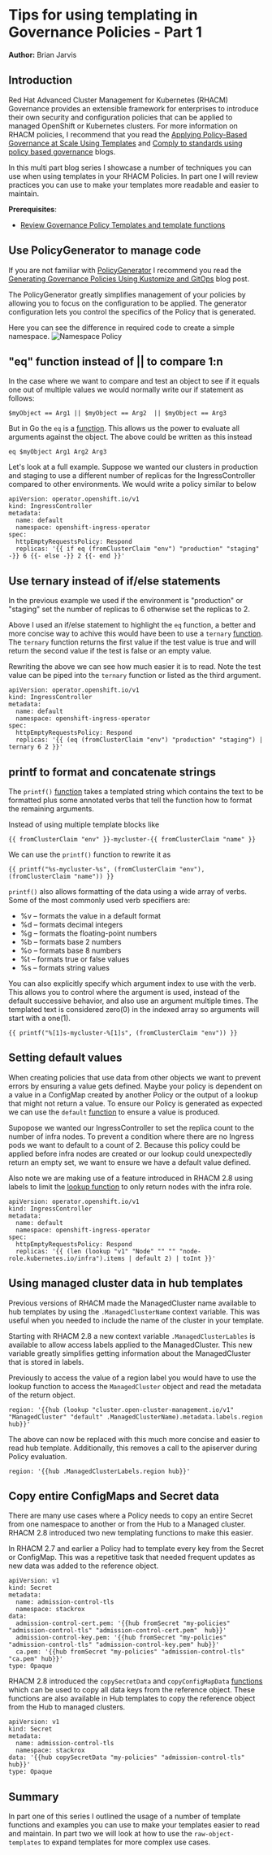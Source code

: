 # Tips for using templating in Governance Policies - Part 1

**Author:** Brian Jarvis

## Introduction

Red Hat Advanced Cluster Management for Kubernetes (RHACM) Governance provides an extensible framework for enterprises to introduce their own security and configuration policies that can be applied to managed OpenShift or Kubernetes clusters. For more information on RHACM policies, I recommend that you read the [Applying Policy-Based Governance at Scale Using Templates](https://cloud.redhat.com/blog/applying-policy-based-governance-at-scale-using-templates) and [Comply to standards using policy based governance](https://cloud.redhat.com/blog/comply-to-standards-using-policy-based-governance-of-red-hat-advanced-cluster-management-for-kubernetes) blogs.

In this multi part blog series I showcase a number of techniques you can use when using templates in your RHACM Policies. In part one I will review practices you can use to make your templates more readable and easier to maintain.

**Prerequisites**:
  - [Review Governance Policy Templates and template functions](https://access.redhat.com/documentation/en-us/red_hat_advanced_cluster_management_for_kubernetes/2.7/html-single/governance/index#support-templates-in-config-policies)


## Use PolicyGenerator to manage code
If you are not familiar with [PolicyGenerator](https://access.redhat.com/documentation/en-us/red_hat_advanced_cluster_management_for_kubernetes/2.7/html-single/governance/index#policy-generator) I recommend you read the [Generating Governance Policies Using Kustomize and GitOps](https://cloud.redhat.com/blog/generating-governance-policies-using-kustomize-and-gitops) blog post.

The PolicyGenerator greatly simplifies management of your policies by allowing you to focus on the configuration to be applied. The generator configuration lets you control the specifics of the Policy that is generated.

Here you can see the difference in required code to create a simple namespace.
![Namespace Policy](images/part1-policygenerator-0.png)

## "eq" function instead of || to compare 1:n
In the case where we want to compare and test an object to see if it equals one out of multiple values we would normally write our if statement as follows:
~~~
$myObject == Arg1 || $myObject == Arg2  || $myObject == Arg3
~~~

But in Go the `eq` is a [function](https://pkg.go.dev/text/template#hdr-Functions). This allows us the power to evaluate all arguments against the object. The above could be written as this instead
~~~
eq $myObject Arg1 Arg2 Arg3
~~~

Let's look at a full example. Suppose we wanted our clusters in production and staging to use a different number of replicas for the IngressController compared to other environments. We would write a policy similar to below
~~~
apiVersion: operator.openshift.io/v1
kind: IngressController
metadata:
  name: default
  namespace: openshift-ingress-operator
spec:
  httpEmptyRequestsPolicy: Respond
  replicas: '{{ if eq (fromClusterClaim "env") "production" "staging" -}} 6 {{- else -}} 2 {{- end }}'
~~~

## Use ternary instead of if/else statements
In the previous example we used if the environment is "production" or "staging" set the number of replicas to 6 otherwise set the replicas to 2.

Above I used an if/else statement to highlight the `eq` function, a better and more concise way to achive this would have been to use a `ternary` [function](https://masterminds.github.io/sprig/defaults.html). The `ternary` function returns the first value if the test value is true and will return the second value if the test is false or an empty value.

Rewriting the above we can see how much easier it is to read. Note the test value can be piped into the `ternary` function or listed as the third argument.
~~~
apiVersion: operator.openshift.io/v1
kind: IngressController
metadata:
  name: default
  namespace: openshift-ingress-operator
spec:
  httpEmptyRequestsPolicy: Respond
  replicas: '{{ (eq (fromClusterClaim "env") "production" "staging") | ternary 6 2 }}'
~~~

## printf to format and concatenate strings
The `printf()` [function](https://pkg.go.dev/fmt) takes a templated string which contains the text to be formatted plus some annotated verbs that tell the function how to format the remaining arguments.

Instead of using multiple template blocks like
~~~
{{ fromClusterClaim "env" }}-mycluster-{{ fromClusterClaim "name" }}
~~~

We can use the `printf()` function to rewrite it as
~~~
{{ printf("%s-mycluster-%s", (fromClusterClaim "env"), (fromClusterClaim "name")) }}
~~~

`printf()` also allows formatting of the data using a wide array of verbs. Some of the most commonly used verb specifiers are:
- %v – formats the value in a default format
- %d – formats decimal integers
- %g – formats the floating-point numbers
- %b – formats base 2 numbers
- %o – formats base 8 numbers
- %t – formats true or false values
- %s – formats string values

You can also explicitly specify which argument index to use with the verb. This allows you to control where the argument is used, instead of the default successive behavior, and also use an argument multiple times. The templated text is considered zero(0) in the indexed array so arguments will start with a one(1).
~~~
{{ printf("%[1]s-mycluster-%[1]s", (fromClusterClaim "env")) }}
~~~

## Setting default values
When creating policies that use data from other objects we want to prevent errors by ensuring a value gets defined. Maybe your policy is dependent on a value in a ConfigMap created by another Policy or the output of a lookup that might not return a value. To ensure our Policy is generated as expected we can use the `default` [function](https://masterminds.github.io/sprig/defaults.html) to ensure a value is produced.

Supopose we wanted our IngressController to set the replica count to the number of infra nodes. To prevent a condition where there are no Ingress pods we want to default to a count of 2. Because this policy could be applied before infra nodes are created or our lookup could unexpectedly return an empty set, we want to ensure we have a default value defined.

Also note we are making use of a feature introduced in RHACM 2.8 using labels to limit the [lookup function](https://access.redhat.com/documentation/en-us/red_hat_advanced_cluster_management_for_kubernetes/2.8/html-single/governance/index#lookup-func) to only return nodes with the infra role.
~~~
apiVersion: operator.openshift.io/v1
kind: IngressController
metadata:
  name: default
  namespace: openshift-ingress-operator
spec:
  httpEmptyRequestsPolicy: Respond
  replicas: '{{ (len (lookup "v1" "Node" "" "" "node-role.kubernetes.io/infra").items | default 2) | toInt }}'
~~~

## Using managed cluster data in hub templates
Previous versions of RHACM made the ManagedCluster name available to hub templates by using the `.ManagedClusterName` context variable. This was useful when you needed to include the name of the cluster in your template.

Starting with RHACM 2.8 a new context variable `.ManagedClusterLables` is available to allow access labels applied to the ManagedCluster. This new variable greatly simplifies getting information about the ManagedCluster that is stored in labels.

Previously to access the value of a region label you would have to use the lookup function to access the `ManagedCluster` object and read the metadata of the return object.
~~~
region: '{{hub (lookup "cluster.open-cluster-management.io/v1" "ManagedCluster" "default" .ManagedClusterName).metadata.labels.region hub}}'
~~~

The above can now be replaced with this much more concise and easier to read hub template. Additionally, this removes a call to the apiserver during Policy evaluation.
~~~
region: '{{hub .ManagedClusterLabels.region hub}}'
~~~

## Copy entire ConfigMaps and Secret data
There are many use cases where a Policy needs to copy an entire Secret from one namespace to another or from the Hub to a Managed cluster. RHACM 2.8 introduced two new templating functions to make this easier.

In RHACM 2.7 and earlier a Policy had to template every key from the Secret or ConfigMap. This was a repetitive task that needed frequent updates as new data was added to the reference object.
~~~
apiVersion: v1
kind: Secret
metadata:
  name: admission-control-tls
  namespace: stackrox
data:
  admission-control-cert.pem: '{{hub fromSecret "my-policies" "admission-control-tls" "admission-control-cert.pem"  hub}}'
  admission-control-key.pem: '{{hub fromSecret "my-policies" "admission-control-tls" "admission-control-key.pem" hub}}'
  ca.pem: '{{hub fromSecret "my-policies" "admission-control-tls" "ca.pem" hub}}'
type: Opaque
~~~

RHACM 2.8 introduced the `copySecretData` and `copyConfigMapData` [functions](https://access.redhat.com/documentation/en-us/red_hat_advanced_cluster_management_for_kubernetes/2.8/html-single/governance/index#copysecretdata-function) which can be used to copy all data keys from the reference object. These functions are also available in Hub templates to copy the reference object from the Hub to managed clusters.
~~~
apiVersion: v1
kind: Secret
metadata:
  name: admission-control-tls
  namespace: stackrox
data: '{{hub copySecretData "my-policies" "admission-control-tls" hub}}'
type: Opaque
~~~

## Summary
In part one of this series I outlined the usage of a number of template functions and examples you can use to make your templates easier to read and maintain. In part two we will look at how to use the `raw-object-templates` to expand templates for more complex use cases.
